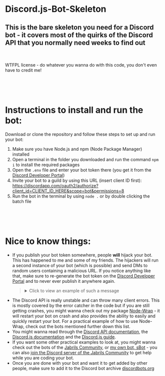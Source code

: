 # Discord.js-Bot-Skeleton
## This is the bare skeleton you need for a Discord bot - it covers most of the quirks of the Discord API that you normally need weeks to find out
<br><br>
WTFPL license - do whatever you wanna do with this code, you don't even have to credit me!

<br><br><br>

# Instructions to install and run the bot:
Download or clone the repository and follow these steps to set up and run your bot:

1. Make sure you have Node.js and npm (Node Package Manager) installed
2. Open a terminal in the folder you downloaded and run the command `npm i` to install the required packages
3. Open the `.env` file and enter your bot token there (you get it from the [Discord Developer Portal](https://discordapp.com/developers/applications/))
4. Invite your bot to a guild by using this URL (insert client ID first): https://discordapp.com/oauth2/authorize?client_id=CLIENT_ID_HERE&scope=bot&permissions=8
5. Run the bot in the terminal by using `node .` or by double clicking the batch file

<br><br><br>

# Nice to know things:
- If you publish your bot token somewhere, people **will** hijack your bot. This has happened to me and some of my friends. The hijackers will run a second instance of your bot (which is possible) and send DMs to random users containing a malicious URL. If you notice anything like that, make sure to re-generate the bot token on the [Discord Developer Portal](https://discordapp.com/developers/applications/) and to never ever publish it anywhere again.  
    >
    > <details><summary>Click to view an example of such a message</summary>
    >
    > ![image](https://sv443.net/cdn/other/discord_bot_token_not_hidden_example.png)
    >
    > </details>
    >
- The Discord API is really unstable and can throw many client errors. This is mostly covered by the error catcher in the code but if you are still getting crashes, you might wanna check out my package [Node-Wrap](https://npmjs.org/package/node-wrap) - it will restart your bot on crash and also provides the ability to easily and quickly restart your bot. For a practical example of how to use Node-Wrap, check out the bots mentioned further down this list.
- You might wanna read through the [Discord API documentation](https://discordapp.com/developers/docs/intro), the [Discord.js documentation](https://discord.js.org/#/docs/main/stable/general/welcome) and the [Discord.js guide](https://discordjs.guide/#before-you-begin).
- If you want some other practical examples to look at, you might wanna check out the bots of the [Jabrils Community](https://github.com/Jabrils-Discord-Server), or [my own bot, sBot](https://github.com/Sv443/sBot) - you can also [join the Discord server of the Jabrils Community](https://discord.gg/EZagHBx) to get help while you are coding your bot.
- Once you are done with your bot and want it to get added by other people, make sure to add it to the Discord bot archive [discordbots.org](https://discordbots.org/)
